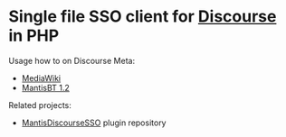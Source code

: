 # Single file SSO client for [Discourse](https://github.com/discourse/discourse) in PHP

Usage how to on Discourse Meta:

* [MediaWiki](https://meta.discourse.org/t/using-discourse-sso-with-mediawiki/69218)
* [MantisBT 1.2](https://meta.discourse.org/t/using-discourse-sso-with-mantis-bug-tracker/69236)

Related projects:

* [MantisDiscourseSSO](https://github.com/ArseniyShestakov/MantisDiscourseSSO) plugin repository
